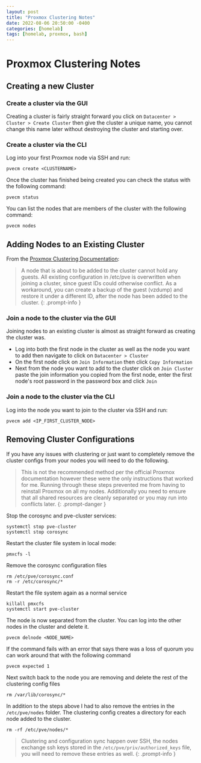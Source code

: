 ```yaml
---
layout: post
title: "Proxmox Clustering Notes"
date: 2022-08-06 20:50:00 -0400
categories: [homelab]
tags: [homelab, proxmox, bash]
---
```


# Proxmox Clustering Notes

## Creating a new Cluster

### Create a cluster via the GUI

Creating a cluster is fairly straight forward you click on `Datacenter > Cluster > Create Cluster` then give the cluster a unique name, you cannot change this name later without destroying the cluster and starting over. 

### Create a cluster via the CLI
Log into your first Proxmox node via SSH and run: 
```shell
pvecm create <CLUSTERNAME>
```
Once the cluster has finished being created you can check the status with the following command: 
```state
pvecm status
```
You can list the nodes that are members of the cluster with the following command: 
```shell
pvecm nodes
```


## Adding Nodes to an Existing Cluster

From the [Proxmox Clustering Documentation](https://pve.proxmox.com/pve-docs/chapter-pvecm.html#pvecm_separate_node_without_reinstall): 

> A node that is about to be added to the cluster cannot hold any guests. All existing configuration in /etc/pve is overwritten when joining a cluster, since guest IDs could otherwise conflict. As a workaround, you can create a backup of the guest (vzdump) and restore it under a different ID, after the node has been added to the cluster.
{: .prompt-info }

### Join a node to the cluster via the GUI
Joining nodes to an existing cluster is almost as straight forward as creating the cluster was. 
* Log into both the first node in the cluster as well as the node you want to add then navigate to click on `Datacenter > Cluster` 
* On the first node click on `Join Information` then click `Copy Information`
* Next from the node you want to add to the cluster click on `Join Cluster` paste the join information you copied from the first node, enter the first node's root password in the password box and click `Join`

### Join a node to the cluster via the CLI

Log into the node you want to join to the cluster via SSH and run: 
```shell
pvecm add <IP_FIRST_CLUSTER_NODE>
```

## Removing Cluster Configurations
If you have any issues with clustering or just want to completely remove the cluster configs from your nodes you will need to do the following. 

> This is not the recommended method per the official Proxmox documentation however these were the only instructions that worked for me. Running through these steps prevented me from having to reinstall Proxmox on all my nodes. Additionally you need to ensure that all shared resources are cleanly separated or you may run into conflicts later.
{: .prompt-danger }

Stop the corosync and pve-cluster services:
```shell
systemctl stop pve-cluster
systemctl stop corosync
```

Restart the cluster file system in local mode:
```shell
pmxcfs -l
```

Remove the corosync configuration files
```shell
rm /etc/pve/corosync.conf
rm -r /etc/corosync/*
```

Restart the file system again as a normal service
```shell
killall pmxcfs
systemctl start pve-cluster
```

The node is now separated from the cluster. You can log into the other nodes in the cluster and delete it.
```shell
pvecm delnode <NODE_NAME>
```

If the command fails with an error that says there was a loss of quorum you can work around that with the following command
```shell
pvecm expected 1
```

Next switch back to the node you are removing and delete the rest of the clustering config files
```shell
rm /var/lib/corosync/*
```

In addition to the steps above I had to also remove the entries in the `/etc/pve/nodes` folder. The clustering config creates a directory for each node added to the cluster. 
```shell
rm -rf /etc/pve/nodes/*
```

> Clustering and configuration sync happen over SSH, the nodes exchange ssh keys stored in the `/etc/pve/priv/authorized_keys` file, you will need to remove these entries as well. 
{: .prompt-info }